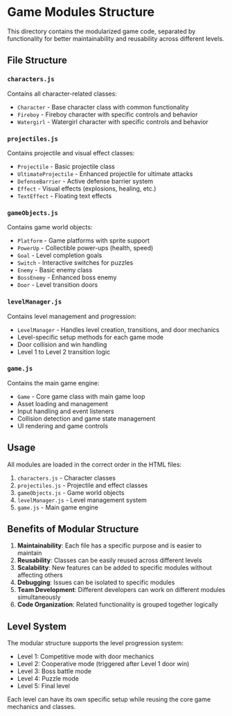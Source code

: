 # Game Modules Structure

This directory contains the modularized game code, separated by functionality for better maintainability and reusability across different levels.

## File Structure

### `characters.js`
Contains all character-related classes:
- `Character` - Base character class with common functionality
- `Fireboy` - Fireboy character with specific controls and behavior
- `Watergirl` - Watergirl character with specific controls and behavior

### `projectiles.js`
Contains projectile and visual effect classes:
- `Projectile` - Basic projectile class
- `UltimateProjectile` - Enhanced projectile for ultimate attacks
- `DefenseBarrier` - Active defense barrier system
- `Effect` - Visual effects (explosions, healing, etc.)
- `TextEffect` - Floating text effects

### `gameObjects.js`
Contains game world objects:
- `Platform` - Game platforms with sprite support
- `PowerUp` - Collectible power-ups (health, speed)
- `Goal` - Level completion goals
- `Switch` - Interactive switches for puzzles
- `Enemy` - Basic enemy class
- `BossEnemy` - Enhanced boss enemy
- `Door` - Level transition doors

### `levelManager.js`
Contains level management and progression:
- `LevelManager` - Handles level creation, transitions, and door mechanics
- Level-specific setup methods for each game mode
- Door collision and win handling
- Level 1 to Level 2 transition logic

### `game.js`
Contains the main game engine:
- `Game` - Core game class with main game loop
- Asset loading and management
- Input handling and event listeners
- Collision detection and game state management
- UI rendering and game controls

## Usage

All modules are loaded in the correct order in the HTML files:
1. `characters.js` - Character classes
2. `projectiles.js` - Projectile and effect classes
3. `gameObjects.js` - Game world objects
4. `levelManager.js` - Level management system
5. `game.js` - Main game engine

## Benefits of Modular Structure

1. **Maintainability**: Each file has a specific purpose and is easier to maintain
2. **Reusability**: Classes can be easily reused across different levels
3. **Scalability**: New features can be added to specific modules without affecting others
4. **Debugging**: Issues can be isolated to specific modules
5. **Team Development**: Different developers can work on different modules simultaneously
6. **Code Organization**: Related functionality is grouped together logically

## Level System

The modular structure supports the level progression system:
- Level 1: Competitive mode with door mechanics
- Level 2: Cooperative mode (triggered after Level 1 door win)
- Level 3: Boss battle mode
- Level 4: Puzzle mode
- Level 5: Final level

Each level can have its own specific setup while reusing the core game mechanics and classes.
